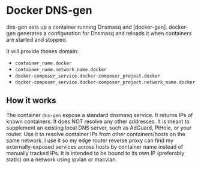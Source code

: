 # Docker DNS-gen

dns-gen sets up a container running Dnsmasq and [docker-gen].
docker-gen generates a configuration for Dnsmasq and reloads it when containers are
started and stopped.

It will provide thoses domain:
- `container_name.docker`
- `container_name.network_name.docker`
- `docker-composer_service.docker-composer_project.docker`
- `docker-composer_service.docker-composer_project.network_name.docker`

## How it works

The container `dns-gen` expose a standard dnsmasq service. It returns IPs of
known containers. It does NOT resolve any other addresses. It is meant to
supplement an existing local DNS server, such as AdGuard, PiHole, or your router.
Use it to resolve container IPs from other containers/hosts on the same network.
I use it so my edge router reverse proxy can find my externally-exposed services
across hosts by container name instead of manually tracked IPs. It is intended to
be bound to its own IP (preferably static) on a network using ipvlan or macvlan.
